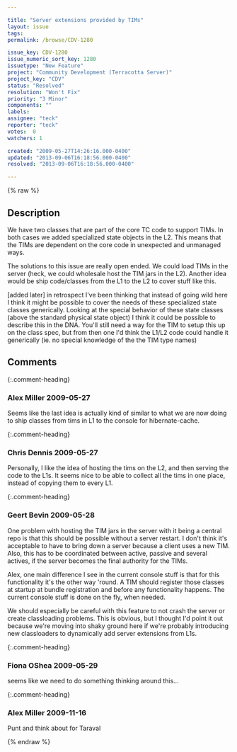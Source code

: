 ```yaml
---

title: "Server extensions provided by TIMs"
layout: issue
tags: 
permalink: /browse/CDV-1280

issue_key: CDV-1280
issue_numeric_sort_key: 1280
issuetype: "New Feature"
project: "Community Development (Terracotta Server)"
project_key: "CDV"
status: "Resolved"
resolution: "Won't Fix"
priority: "3 Minor"
components: ""
labels: 
assignee: "teck"
reporter: "teck"
votes:  0
watchers: 1

created: "2009-05-27T14:26:16.000-0400"
updated: "2013-09-06T16:18:56.000-0400"
resolved: "2013-09-06T16:18:56.000-0400"

---
```




{% raw %}



## Description

<div markdown="1" class="description">

We have two classes that are part of the core TC code to support TIMs. In both cases we added specialized state objects in the L2. This means that the TIMs are dependent on the core code in unexpected and unmanaged ways. 

The solutions to this issue are really open ended. We could load TIMs in the server (heck, we could wholesale host the TIM jars in the L2). Another idea would be ship code/classes from the L1 to the L2 to cover stuff like this.


[added later]
in retrospect I've been thinking that instead of going wild here I think it might be possible to cover the needs of these specialized state classes generically. Looking at the special behavior of these state classes (above the standard physical state object) I think it could be possible to describe this in the DNA. You'll still need a way for the TIM to setup this up on the class spec, but from then one I'd think the L1/L2 code could handle it generically (ie. no special knowledge of the the TIM type names)


</div>

## Comments


{:.comment-heading}
### **Alex Miller** <span class="date">2009-05-27</span>

<div markdown="1" class="comment">

Seems like the last idea is actually kind of similar to what we are now doing to ship classes from tims in L1 to the console for hibernate-cache.

</div>


{:.comment-heading}
### **Chris Dennis** <span class="date">2009-05-27</span>

<div markdown="1" class="comment">

Personally, I like the idea of hosting the tims on the L2, and then serving the code to the L1s.  It seems nice to be able to collect all the tims in one place, instead of copying them to every L1.

</div>


{:.comment-heading}
### **Geert Bevin** <span class="date">2009-05-28</span>

<div markdown="1" class="comment">

One problem with hosting the TIM jars in the server with it being a central repo is that this should be possible without a server restart. I don't think it's acceptable to have to bring down a server because a client uses a new TIM. Also, this has to be coordinated between active, passive and several actives, if the server becomes the final authority for the TIMs.

Alex, one main difference I see in the current console stuff is that for this functionality it's the other way 'round. A TIM should register those classes at startup at bundle registration and before any functionality happens. The current console stuff is done on the fly, when needed.

We should especially be careful with this feature to not crash the server or create classloading problems. This is obvious, but I thought I'd point it out because we're moving into shaky ground here if we're probably introducing new classloaders to dynamically add server extensions from L1s.

</div>


{:.comment-heading}
### **Fiona OShea** <span class="date">2009-05-29</span>

<div markdown="1" class="comment">

seems like we need to do something thinking around this...

</div>


{:.comment-heading}
### **Alex Miller** <span class="date">2009-11-16</span>

<div markdown="1" class="comment">

Punt and think about for Taraval

</div>



{% endraw %}
